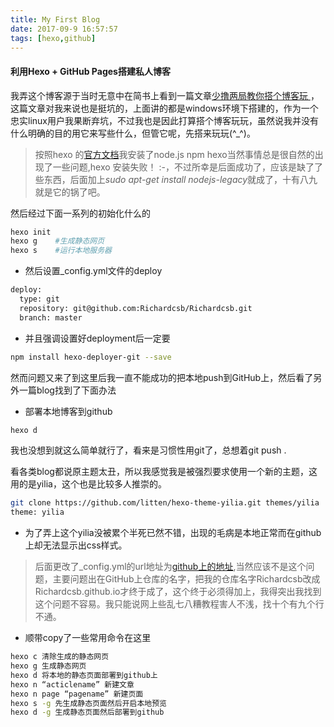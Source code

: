 ```yaml
---
title: My First Blog
date: 2017-09-9 16:57:57
tags: [hexo,github]
---
```


#### 利用Hexo + GitHub Pages搭建私人博客
我弄这个博客源于当时无意中在简书上看到一篇文章[少撸两局教你搭个博客玩
](http://www.jianshu.com/p/1ed6abf9d102)，这篇文章对我来说也是挺坑的，上面讲的都是windows环境下搭建的，作为一个忠实linux用户我果断弃坑，不过我也是因此打算搭个博客玩玩，虽然说我并没有什么明确的目的用它来写些什么，但管它呢，先搭来玩玩(^_^)。    

> 按照hexo 的[官方文档](https://hexo.io)我安装了node.js npm hexo当然事情总是很自然的出现了一些问题,hexo 安装失败！ :-，不过所幸是后面成功了，应该是缺了了些东西，后面加上*sudo apt-get install nodejs-legacy*就成了，十有八九就是它的锅了吧。    

然后经过下面一系列的初始化什么的
```bash
hexo init
hexo g    #生成静态网页
hexo s    #运行本地服务器
```

- 然后设置_config.yml文件的deploy
<!--more-->
```bash
deploy:
  type: git
  repository: git@github.com:Richardcsb/Richardcsb.git
  branch: master
```
- 并且强调设置好deployment后一定要
```bash
npm install hexo-deployer-git --save
```
然而问题又来了到这里后我一直不能成功的把本地push到GitHub上，然后看了另外一篇blog找到了下面办法  

- 部署本地博客到github	

```bash
hexo d
```
我也没想到就这么简单就行了，看来是习惯性用git了，总想着git push .	

看各类blog都说原主题太丑，所以我感觉我是被强烈要求使用一个新的主题，这用的是yilia，这个也是比较多人推崇的。
```bash
git clone https://github.com/litten/hexo-theme-yilia.git themes/yilia
theme: yilia
```

- 为了弄上这个yilia没被累个半死已然不错，出现的毛病是本地正常而在github上却无法显示出css样式。
> 后面更改了_config.yml的url地址为[github上的地址](https://richardcsb.github.io/),当然应该不是这个问题，主要问题出在GitHub上仓库的名字，把我的仓库名字Richardcsb改成Richardcsb.github.io才终于成了，这个终于必须得加上，我得突出我找到这个问题不容易。我只能说网上些乱七八糟教程害人不浅，找十个有九个行不通。	
	

- 顺带copy了一些常用命令在这里	

```bash
hexo c 清除生成的静态网页
hexo g 生成静态网页
hexo d 将本地的静态页面部署到github上
hexo n “acticlename” 新建文章
hexo n page “pagename” 新建页面
hexo s -g 先生成静态页面然后开启本地预览
hexo d -g 生成静态页面然后部署到github
```
